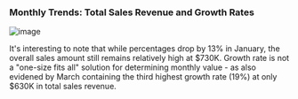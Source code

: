 ### Monthly Trends: Total Sales Revenue and Growth Rates
![image](https://github.com/user-attachments/assets/4dba96b1-7d29-43b8-b9e9-ef824b0b387d)

It's interesting to note that while percentages drop by 13% in January, the overall sales amount still remains relatively high at $730K. Growth rate is not a "one-size fits all" solution for determining monthly value - as also evidened by March containing the third highest growth rate (19%) at only $630K in total sales revenue. 

